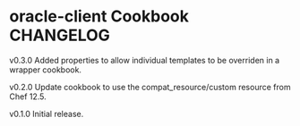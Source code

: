 oracle-client Cookbook CHANGELOG
========================
v0.3.0
Added properties to allow individual templates to be overriden in a wrapper cookbook.

v0.2.0
Update cookbook to use the compat_resource/custom resource from Chef 12.5.

v0.1.0
Initial release.
